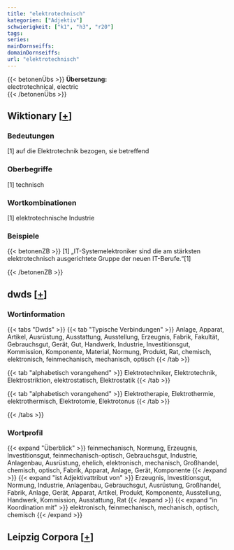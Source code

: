 ```yaml
---
title: "elektrotechnisch"
kategorien: ["Adjektiv"]
schwierigkeit: ["k1", "h3", "r20"]
tags:
series:
mainDornseiffs:
domainDornseiffs:
url: "elektrotechnisch"
---
```


{{< betonenÜbs >}}
**Übersetzung:**  
electrotechnical, electric  
{{< /betonenÜbs >}}

## Wiktionary [[+](https://de.wiktionary.org/wiki/elektrotechnisch)]

### Bedeutungen
[1] auf die Elektrotechnik bezogen, sie betreffend  

### Oberbegriffe
[1] technisch  

### Wortkombinationen
[1] elektrotechnische Industrie  

### Beispiele
{{< betonenZB >}}
[1] „IT-Systemelektroniker sind die am stärksten elektrotechnisch ausgerichtete Gruppe der neuen IT-Berufe.“[1]  

{{< /betonenZB >}}


## dwds [[+](https://www.dwds.de/wb/elektrotechnisch)]

### Wortinformation
{{< tabs "Dwds" >}}
{{< tab "Typische Verbindungen" >}}
Anlage, Apparat, Artikel, Ausrüstung, Ausstattung, Ausstellung, Erzeugnis, Fabrik, Fakultät, Gebrauchsgut, Gerät, Gut, Handwerk, Industrie, Investitionsgut, Kommission, Komponente, Material, Normung, Produkt, Rat, chemisch, elektronisch, feinmechanisch, mechanisch, optisch
{{< /tab >}}

{{< tab "alphabetisch vorangehend" >}}
Elektrotechniker, Elektrotechnik, Elektrostriktion, elektrostatisch, Elektrostatik
{{< /tab >}}

{{< tab "alphabetisch vorangehend" >}}
Elektrotherapie, Elektrothermie, elektrothermisch, Elektrotomie, Elektrotonus
{{< /tab >}}

{{< /tabs >}}

### Wortprofil
{{< expand "Überblick" >}} feinmechanisch, Normung, Erzeugnis, Investitionsgut, feinmechanisch-optisch, Gebrauchsgut, Industrie, Anlagenbau, Ausrüstung, ehelich, elektronisch, mechanisch, Großhandel, chemisch, optisch, Fabrik, Apparat, Anlage, Gerät, Komponente {{< /expand >}}
{{< expand "ist Adjektivattribut von" >}} Erzeugnis, Investitionsgut, Normung, Industrie, Anlagenbau, Gebrauchsgut, Ausrüstung, Großhandel, Fabrik, Anlage, Gerät, Apparat, Artikel, Produkt, Komponente, Ausstellung, Handwerk, Kommission, Ausstattung, Rat {{< /expand >}}
{{< expand "in Koordination mit" >}} elektronisch, feinmechanisch, mechanisch, optisch, chemisch {{< /expand >}}

## Leipzig Corpora [[+](https://corpora.uni-leipzig.de/en/res?word=elektrotechnisch&corpusId=deu_newscrawl-public_2018)]

